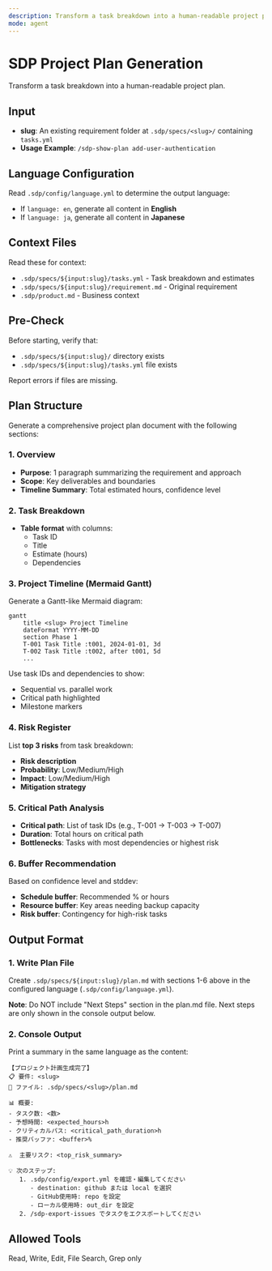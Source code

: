 ```yaml
---
description: Transform a task breakdown into a human-readable project plan
mode: agent
---
```


# SDP Project Plan Generation

Transform a task breakdown into a human-readable project plan.

## Input

- **slug**: An existing requirement folder at `.sdp/specs/<slug>/` containing `tasks.yml`
- **Usage Example**: `/sdp-show-plan add-user-authentication`

## Language Configuration

Read `.sdp/config/language.yml` to determine the output language:
- If `language: en`, generate all content in **English**
- If `language: ja`, generate all content in **Japanese**

## Context Files

Read these for context:
- `.sdp/specs/${input:slug}/tasks.yml` - Task breakdown and estimates
- `.sdp/specs/${input:slug}/requirement.md` - Original requirement
- `.sdp/product.md` - Business context

## Pre-Check

Before starting, verify that:
- `.sdp/specs/${input:slug}/` directory exists
- `.sdp/specs/${input:slug}/tasks.yml` file exists

Report errors if files are missing.

## Plan Structure

Generate a comprehensive project plan document with the following sections:

### 1. Overview

- **Purpose**: 1 paragraph summarizing the requirement and approach
- **Scope**: Key deliverables and boundaries
- **Timeline Summary**: Total estimated hours, confidence level

### 2. Task Breakdown

- **Table format** with columns:
  - Task ID
  - Title
  - Estimate (hours)
  - Dependencies

### 3. Project Timeline (Mermaid Gantt)

Generate a Gantt-like Mermaid diagram:

```mermaid
gantt
    title <slug> Project Timeline
    dateFormat YYYY-MM-DD
    section Phase 1
    T-001 Task Title :t001, 2024-01-01, 3d
    T-002 Task Title :t002, after t001, 5d
    ...
```

Use task IDs and dependencies to show:
- Sequential vs. parallel work
- Critical path highlighted
- Milestone markers

### 4. Risk Register

List **top 3 risks** from task breakdown:
- **Risk description**
- **Probability**: Low/Medium/High
- **Impact**: Low/Medium/High
- **Mitigation strategy**

### 5. Critical Path Analysis

- **Critical path**: List of task IDs (e.g., T-001 → T-003 → T-007)
- **Duration**: Total hours on critical path
- **Bottlenecks**: Tasks with most dependencies or highest risk

### 6. Buffer Recommendation

Based on confidence level and stddev:
- **Schedule buffer**: Recommended % or hours
- **Resource buffer**: Key areas needing backup capacity
- **Risk buffer**: Contingency for high-risk tasks

## Output Format

### 1. Write Plan File

Create `.sdp/specs/${input:slug}/plan.md` with sections 1-6 above in the configured language (`.sdp/config/language.yml`).

**Note**: Do NOT include "Next Steps" section in the plan.md file. Next steps are only shown in the console output below.

### 2. Console Output

Print a summary in the same language as the content:

```
【プロジェクト計画生成完了】
📋 要件: <slug>
📁 ファイル: .sdp/specs/<slug>/plan.md

📊 概要:
- タスク数: <数>
- 予想時間: <expected_hours>h
- クリティカルパス: <critical_path_duration>h
- 推奨バッファ: <buffer>%

⚠️  主要リスク: <top_risk_summary>

💡 次のステップ:
   1. .sdp/config/export.yml を確認・編集してください
      - destination: github または local を選択
      - GitHub使用時: repo を設定
      - ローカル使用時: out_dir を設定
   2. /sdp-export-issues でタスクをエクスポートしてください
```

## Allowed Tools

Read, Write, Edit, File Search, Grep only
